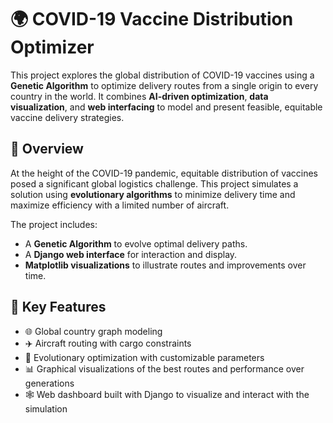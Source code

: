 # 🌍 COVID-19 Vaccine Distribution Optimizer

This project explores the global distribution of COVID-19 vaccines using a **Genetic Algorithm** to optimize delivery routes from a single origin to every country in the world. It combines **AI-driven optimization**, **data visualization**, and **web interfacing** to model and present feasible, equitable vaccine delivery strategies.

## 🚀 Overview

At the height of the COVID-19 pandemic, equitable distribution of vaccines posed a significant global logistics challenge. This project simulates a solution using **evolutionary algorithms** to minimize delivery time and maximize efficiency with a limited number of aircraft.

The project includes:
- A **Genetic Algorithm** to evolve optimal delivery paths.
- A **Django web interface** for interaction and display.
- **Matplotlib visualizations** to illustrate routes and improvements over time.

## 🧠 Key Features

- 🌐 Global country graph modeling
- ✈️ Aircraft routing with cargo constraints
- 🧬 Evolutionary optimization with customizable parameters
- 📊 Graphical visualizations of the best routes and performance over generations
- 🕸️ Web dashboard built with Django to visualize and interact with the simulation
